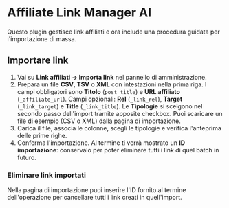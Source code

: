 # Affiliate Link Manager AI

Questo plugin gestisce link affiliati e ora include una procedura guidata per l'importazione di massa.

## Importare link
1. Vai su **Link affiliati → Importa link** nel pannello di amministrazione.
2. Prepara un file **CSV**, **TSV** o **XML** con intestazioni nella prima riga. I campi obbligatori sono **Titolo** (`post_title`) e **URL affiliato** (`_affiliate_url`). Campi opzionali: **Rel** (`_link_rel`), **Target** (`_link_target`) e **Title** (`_link_title`). Le **Tipologie** si scelgono nel secondo passo dell'import tramite apposite checkbox. Puoi scaricare un file di esempio (CSV o XML) dalla pagina di importazione.
3. Carica il file, associa le colonne, scegli le tipologie e verifica l'anteprima delle prime righe.
4. Conferma l'importazione. Al termine ti verrà mostrato un **ID importazione**: conservalo per poter eliminare tutti i link di quel batch in futuro.

### Eliminare link importati
Nella pagina di importazione puoi inserire l'ID fornito al termine dell'operazione per cancellare tutti i link creati in quell'import.


